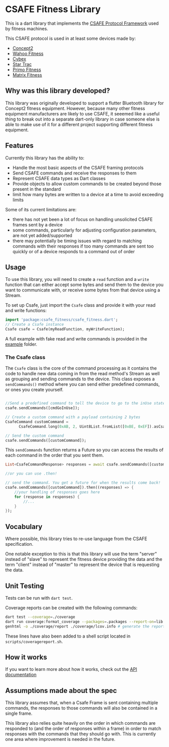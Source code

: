 # CSAFE Fitness Library

This is a dart library that implements the [CSAFE Protocol Framework](https://web.archive.org/web/20071207110624/http://www.fitlinxx.com/CSAFE/Framework.htm) used by fitness machines.

This CSAFE protocol is used in at least some devices made by:
- [Concept2](https://www.concept2.com/service/software/software-development-kit)
- [Wahoo Fitness](https://www.dcrainmaker.com/2016/01/announces-gymconnect-integration.html)
- [Cybex](https://www.cybexintl.com/manuals/treadmills/770t%20treadmill/english/lt-22983-4_htmlfiles/other/csafe_port.html)
- [Star Trac](https://support.corehandf.com/Brands/StarTrac/Manuals/620-8558B.pdf)
- [Primo Fitness](https://primofitnessusa.com/wp-content/uploads/2017/01/TRM-932i-MANUALS-111014-English-manual.pdf)
- [Matrix Fitness](https://www.matrixfitness.com/us/eng/cardio/consoles)

## Why was this library developed?

This library was originally developed to support a flutter Bluetooth library for Concept2 fitness equipment. However, because many other fitness equipment manufacturers are likely to use CSAFE, it seeemed like a useful thing to break out into a separate dart-only library in case someone else is able to make use of it for a different project supporting different fitness equipment.


## Features
Currently this library has the ability to:
- Handle the most basic aspects of the CSAFE framing protocols
- Send CSAFE commands and receive the responses to them
- Represent CSAFE data types as Dart classes
- Provide objects to allow custom commands to be created beyond those present in the standard
- limit how many bytes are written to a device at a time to avoid exceeding limits


Some of its current limitations are:
- there has not yet been a lot of focus on handling unsolicited CSAFE frames sent by a device
- some commands, particularly for adjusting configuration parameters, are not yet added/supported
- there may potentially be timing issues with regard to matching commands with their responses if too many commands are sent too quickly or of a device responds to a command out of order


## Usage

To use this library, you will need to create a `read` function and a `write` function that can either accept some bytes and send them to the device you want to communicate with, or receive some bytes from that device using a Stream. 

To set up Csafe, just import the `Csafe` class and provide it with your read and write functions:

```dart
import 'package:csafe_fitness/csafe_fitness.dart';
// Create a Csafe instance
Csafe csafe = Csafe(myReadFunction, myWriteFunction);
```

A full example with fake read and write commands is provided in the [example](example/) folder.

### The Csafe class
The `Csafe` class is the core of the command processing as it contains the code to handle new data coming in from the read method's Stream as well as grouping and sending commands to the device. This class exposes a `sendCommands()` method where you can send either predefined commands, or ones you create yourself.

```dart

//Send a predefined command to tell the device to go to the inUse state.
csafe.sendCommands([cmdGoInUse]);

// Create a custom command with a payload containing 2 bytes
CsafeCommand customCommand =
      CsafeCommand.long(0xAB, 2, Uint8List.fromList([0xBE, 0xEF]).asCsafe());

// Send the custom command
csafe.sendCommands([customCommand]);
```

This `sendCommands` function returns a Future so you can access the results of each command in the order that you sent them.

```dart
List<CsafeCommandResponse> responses = await csafe.sendCommands([customCommand]);

//or you can use .then!

// send the command. You get a future for when the results come back!
csafe.sendCommands([customCommand]).then((responses) => {
	//your handling of responses goes here
	for (response in responses) {
		//...
	}
});
```

## Vocabulary

Where possible, this library tries to re-use language from the CSAFE specification.

One notable exception to this is that this library will use the term "server" instead of "slave" to represent the fitness device providing the data and the term "client" instead of "master" to represent the device that is requesting the data.  


## Unit Testing
Tests can be run with `dart test`.

Coverage reports can be created with the following commands:
```bash
dart test --coverage=./coverage
dart run coverage:format_coverage --packages=.packages --report-on=lib --lcov -o ./coverage/lcov.info -i ./coverage # create the lcov.info file
genhtml -o ./coverage/report ./coverage/lcov.info # generate the report
```

These lines have also been added to a shell script located in `scripts/coveragereport.sh`.

## How it works
If you want to learn more about how it works, check out the [API documentation](docs/API.md)

## Assumptions made about the spec

This library assumes that, when a Csafe Frame is sent containing multiple commands, the responses to those commands will also be contained in a single frame.

This library also relies quite heavily on the order in which commands are responded to (and the order of responses within a frame) in order to match responses with the commands that they should go with. This is currently one area where improvement is needed in the future.